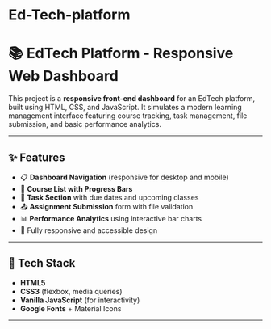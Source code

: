 # Ed-Tech-platform
# 📚 EdTech Platform - Responsive Web Dashboard

This project is a **responsive front-end dashboard** for an EdTech platform, built using HTML, CSS, and JavaScript. It simulates a modern learning management interface featuring course tracking, task management, file submission, and basic performance analytics.

---

## ✨ Features

- 📋 **Dashboard Navigation** (responsive for desktop and mobile)
- 📘 **Course List with Progress Bars**
- 📝 **Task Section** with due dates and upcoming classes
- 📤 **Assignment Submission** form with file validation
- 📊 **Performance Analytics** using interactive bar charts
- 🎨 Fully responsive and accessible design

---

## 🔧 Tech Stack

- **HTML5**  
- **CSS3** (flexbox, media queries)  
- **Vanilla JavaScript** (for interactivity)  
- **Google Fonts** + Material Icons

---

